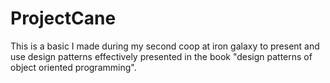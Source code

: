 # ProjectCane
This is a basic I made during my second coop at iron galaxy to present and use design patterns effectively presented in the book "design patterns of object oriented programming".
